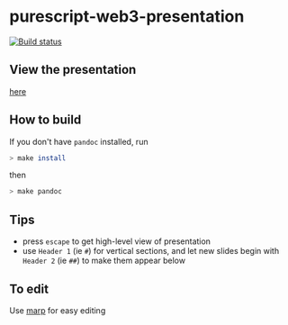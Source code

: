 # purescript-web3-presentation

[![Build status](https://travis-ci.org/f-o-a-m/purescript-web3-presentation.svg?branch=master)](https://travis-ci.org/f-o-a-m/purescript-web3-presentation?branch=master)

## View the presentation

[here](https://cdn.rawgit.com/f-o-a-m/purescript-web3-presentation/gh-pages/index.html)

## How to build

If you don't have `pandoc` installed, run

```bash
> make install
```

then

```bash
> make pandoc
```

## Tips

- press `escape` to get high-level view of presentation
- use `Header 1` (ie `#`) for vertical sections, and let new slides begin with `Header 2` (ie `##`) to make them appear below

## To edit

Use [marp](https://yhatt.github.io/marp/) for easy editing
